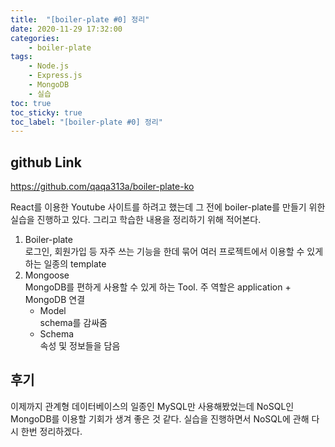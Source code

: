 ```yaml
---
title:  "[boiler-plate #0] 정리"
date: 2020-11-29 17:32:00
categories:
    - boiler-plate
tags:
    - Node.js
    - Express.js
    - MongoDB
    - 실습
toc: true
toc_sticky: true
toc_label: "[boiler-plate #0] 정리"
---
```

## github Link
<https://github.com/qaqa313a/boiler-plate-ko>


React를 이용한 Youtube 사이트를 하려고 했는데 그 전에 boiler-plate를 만들기 위한 실습을 진행하고 있다.
그리고 학습한 내용을 정리하기 위해 적어본다.

1. Boiler-plate <br>
   로그인, 회원가입 등 자주 쓰는 기능을 한데 묶어 여러 프로젝트에서 이용할 수 있게 하는 일종의 template
2. Mongoose <br>
   MongoDB를 편하게 사용할 수 있게 하는 Tool. 주 역할은 application + MongoDB 연결 <br>
   - Model <br>
    schema를 감싸줌
   - Schema <br>
    속성 및 정보들을 담음

## 후기
이제까지 관계형 데이터베이스의 일종인 MySQL만 사용해봤었는데 NoSQL인 MongoDB를 이용할 기회가 생겨 좋은 것 같다.
실습을 진행하면서 NoSQL에 관해 다시 한번 정리하겠다. 